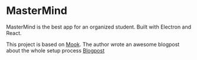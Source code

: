 # MasterMind
MasterMind is the best app for an organized student. Built with Electron and React.

This project is based on [Mook](https://github.com/kazuar/mook). The author wrote an awesome blogpost about the whole setup process [Blogpost](https://medium.freecodecamp.org/heres-how-i-created-a-markdown-app-with-electron-and-react-1e902f8601ca)
